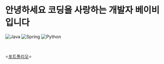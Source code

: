 # 안녕하세요 코딩을 사랑하는 개발자 베이비입니다

![Java](https://img.shields.io/badge/java-%23ED8B00.svg?style=for-the-badge&logo=openjdk&logoColor=white)
![Spring](https://img.shields.io/badge/spring-%236DB33F.svg?style=for-the-badge&logo=spring&logoColor=white)
![Python](https://img.shields.io/badge/python-3670A0?style=for-the-badge&logo=python&logoColor=ffdd54)

</br>

⭐[포트폴리오](https://immediate-tang-c7e.notion.site/dfbc48804df44d3a964dddd79fcc2a87)⭐

</br>
